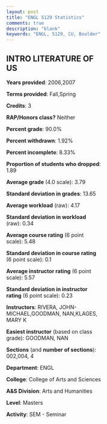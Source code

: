 ```yaml
---
layout: post
title: "ENGL 5129 Statistics"
comments: true
description: "blank"
keywords: "ENGL, 5129, CU, Boulder"
--- 
```

<head>
<script src="https://ajax.googleapis.com/ajax/libs/jquery/2.1.3/jquery.min.js"></script>
<script src="https://dl.dropboxusercontent.com/s/pc42nxpaw1ea4o9/highcharts.js?dl=0"></script>
<!-- <script src="../assets/js/highcharts.js"></script> -->
<style type="text/css">@font-face {
	font-family: "Bebas Neue";
	src: url(https://www.filehosting.org/file/details/544349/BebasNeue%20Regular.otf) format("opentype");
	}
	h1.Bebas { 
		font-family: "Bebas Neue", Verdana, Tahoma;
	}
</style>
</head>
<body>
	<div id="container" style="float: right; width: 45%; height: 88%; margin-left: 2.5%; margin-right: 2.5%;"></div>
	<script language="JavaScript">
		$(document).ready(function() {
		var chart = {type: 'column'};
		var title = {text: 'Grade Distribution'};
		var xAxis = {categories: ['A','B','C','D','F'],crosshair: true};
		var yAxis = {min: 0,title: {text: 'Percentage'}};
		var tooltip = {headerFormat: '<center><b><span style="font-size:20px">{point.key}</span></b></center>',
		               pointFormat: '<td style="padding:0"><b>{point.y:.1f}%</b></td>',
		               footerFormat: '</table>',shared: true,useHTML: true};
		var plotOptions = {column: {pointPadding: 0.0,borderWidth: 0}};  
		var credits = {enabled: false};var series= [{name: 'Percent',data: [89.13,8.7,2.17,0.0,0.0,]}];
		var json = {};
		json.chart = chart;
		json.title = title;
		json.tooltip = tooltip;
		json.xAxis = xAxis;
		json.yAxis = yAxis;  
		json.series = series;
		json.plotOptions = plotOptions;  
		json.credits = credits;
		$('#container').highcharts(json);
	});
	</script>
</body>
			   
## INTRO LITERATURE OF US

**Years provided**: 2006,2007

**Terms provided**: Fall,Spring

**Credits**: 3

**RAP/Honors class?** Neither

**Percent grade**: 90.0%

**Percent withdrawn**: 1.92%

**Percent incomplete**: 8.33%

**Proportion of students who dropped**: 1.89

**Average grade** (4.0 scale): 3.79

**Standard deviation in grades**: 13.65

**Average workload** (raw): 4.17

**Standard deviation in workload** (raw): 0.34

**Average course rating** (6 point scale): 5.48

**Standard deviation in course rating** (6 point scale): 0.1

**Average instructor rating** (6 point scale): 5.57

**Standard deviation in instructor rating** (6 point scale): 0.23

**Instructors**: RIVERA, JOHN-MICHAEL,GOODMAN, NAN,KLAGES, MARY K

**Easiest instructor** (based on class grade): GOODMAN, NAN

**Sections** (and **number of sections**): 002,004, 4

**Department**: ENGL

**College**: College of Arts and Sciences

**A&S Division**: Arts and Humanities

**Level**: Masters

**Activity**: SEM - Seminar